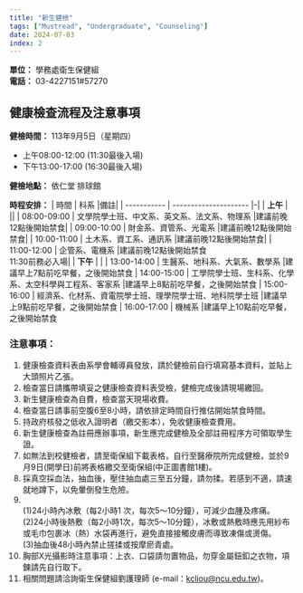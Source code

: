 ```yaml
---
title: "新生健檢"
tags: ["Mustread", "Undergraduate", "Counseling"]
date: 2024-07-03
index: 2
---
```


**單位：** 學務處衛生保健組  
**電話：** 03-4227151#57270

## 健康檢查流程及注意事項

**健檢時間：** 113年9月5日（星期四）  
- 上午08:00-12:00 (11:30最後入場)
- 下午13:00-17:00 (16:30最後入場)

**健檢地點：** 依仁堂 排球館

**時程安排：**
| 時間        | 科系                  |備註|
| ----------- | --------------------- |-|
| **上午**    |                       ||
| 08:00-09:00 | 文學院學士班、中文系、英文系、法文系、物理系          |建議前晚12點後開始禁食|
| 09:00-10:00 | 財金系、資管系、光電系                |建議前晚12點後開始禁食|
| 10:00-11:00 | 土木系、資工系、通訊系                |建議前晚12點後開始禁食|
| 11:00-12:00 | 企管系、電機系                |建議前晚12點後開始禁食<br>11:30前務必入場|
| **下午**    |                       |
| 13:00-14:00 | 生醫系、地科系、大氣系、數學系  |建議早上7點前吃早餐，之後開始禁食
| 14:00-15:00 | 工學院學士班、生科系、化學系、太空科學與工程系、客家系                |建議早上8點前吃早餐，之後開始禁食
| 15:00-16:00 | 經濟系、化材系、資電院學士班、理學院學士班、地科院學士班        |建議早上9點前吃早餐，之後開始禁食
| 16:00-17:00 | 機械系        |建議早上10點前吃早餐，之後開始禁食

### 注意事項：

1. 健康檢查資料表由系學會輔導員發放，請於健檢前自行填寫基本資料，並貼上大頭照片乙張。
2. 檢查當日請攜帶填妥之健康檢查資料表受檢，健檢完成後請現場繳回。
3. 新生健康檢查為自費，檢查當天現場收費。
4. 檢查當日請事前空腹6至8小時，請依排定時間自行推估開始禁食時間。
5. 持政府核發之低收入證明者（繳交影本），免收健康檢查費用。
6. 新生健康檢查為註冊應辦事項，新生應完成健檢及全部註冊程序方可領取學生證。
7. 如無法到校健檢者，請至衛保組下載表格，自行至醫療院所完成健檢，並於9月9日(開學日)前將表格繳交至衛保組(中正圖書館1樓)。
8. 採真空採血法，抽血後，壓住抽血處三至五分鐘，請勿揉。若感到不適，請速就地蹲下，以免暈倒發生危險。
9. <br>(1)24小時內冰敷（每2小時1 次，每次5～10分鐘），可減少血腫及疼痛。
<br>(2)24小時後熱敷（每2小時1次，每次5～10分鐘），冰敷或熱敷時應先用紗布或毛巾包裹冰（熱）水袋再進行，避免直接接觸皮膚而導致凍傷或燙傷。
<br>(3)抽血後48小時內禁止搓揉或按摩瘀青處。
10. 胸部X光攝影時注意事項：上衣、口袋請勿置物品，勿穿金屬鈕釦之衣物，項鍊請先自行取下。
11. 相關問題請洽詢衛生保健組劉護理師 (e-mail：kcliou@ncu.edu.tw)。
